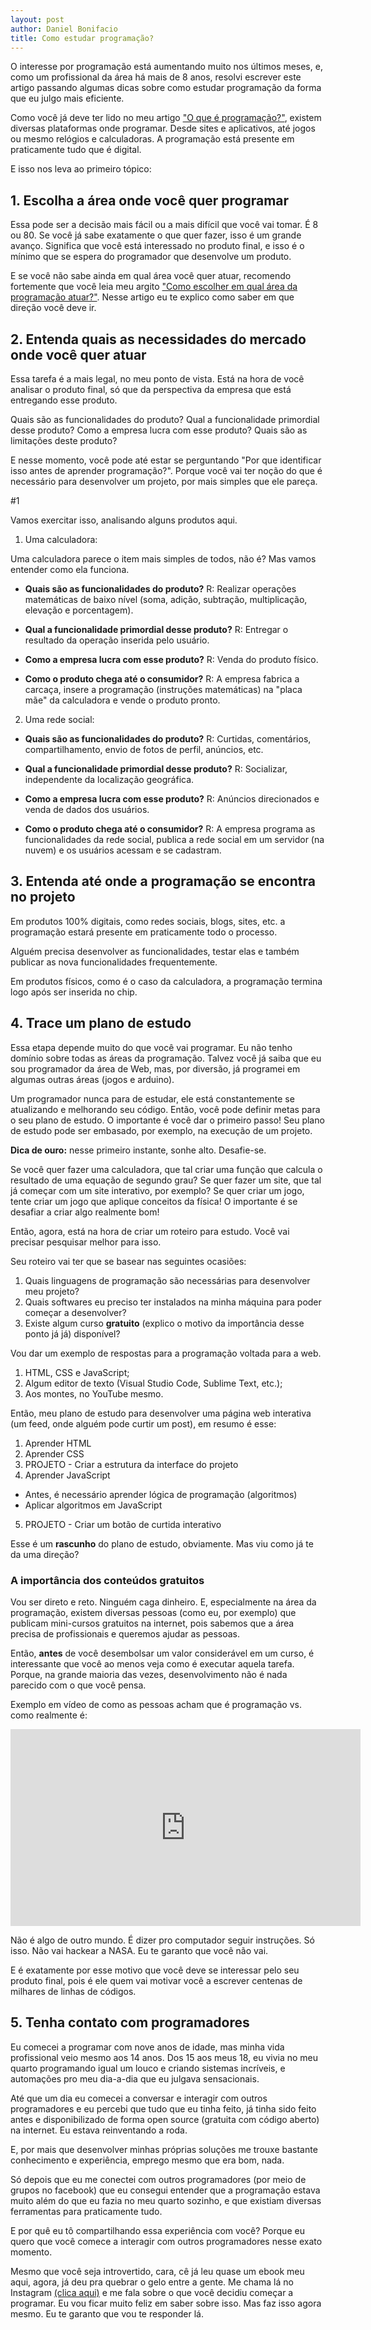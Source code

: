 ```yaml
---
layout: post
author: Daniel Bonifacio
title: Como estudar programação?
---
```


O interesse por programação está aumentando muito nos últimos meses, e, como um profissional da área há mais de 8 anos, resolvi escrever este artigo passando algumas dicas sobre como estudar programação da forma que eu julgo mais eficiente.

Como você já deve ter lido no meu artigo ["O que é programação?"](/o-que-e-programacao), existem diversas plataformas onde programar. Desde sites e aplicativos, até jogos ou mesmo relógios e calculadoras. A programação está presente em praticamente tudo que é digital.

E isso nos leva ao primeiro tópico:

## 1. Escolha a área onde você quer programar

Essa pode ser a decisão mais fácil ou a mais difícil que você vai tomar. É 8 ou 80. Se você já sabe exatamente o que quer fazer, isso é um grande avanço. Significa que você está interessado no produto final, e isso é o mínimo que se espera do programador que desenvolve um produto.

E se você não sabe ainda em qual área você quer atuar, recomendo fortemente que você leia meu argito ["Como escolher em qual área da programação atuar?"](#). Nesse artigo eu te explico como saber em que direção você deve ir.

## 2. Entenda quais as necessidades do mercado onde você quer atuar

Essa tarefa é a mais legal, no meu ponto de vista. Está na hora de você analisar o produto final, só que da perspectiva da empresa que está entregando esse produto.

Quais são as funcionalidades do produto? Qual a funcionalidade primordial desse produto? Como a empresa lucra com esse produto? Quais são as limitações deste produto?

E nesse momento, você pode até estar se perguntando "Por que identificar isso antes de aprender programação?". Porque você vai ter noção do que é necessário para desenvolver um projeto, por mais simples que ele pareça.

#1

Vamos exercitar isso, analisando alguns produtos aqui.

1. Uma calculadora:

Uma calculadora parece o item mais simples de todos, não é? Mas vamos entender como ela funciona.

- **Quais são as funcionalidades do produto?**
R: Realizar operações matemáticas de baixo nível (soma, adição, subtração, multiplicação, elevação e porcentagem).

- **Qual a funcionalidade primordial desse produto?**
R: Entregar o resultado da operação inserida pelo usuário.

- **Como a empresa lucra com esse produto?**
R: Venda do produto físico.

- **Como o produto chega até o consumidor?**
R: A empresa fabrica a carcaça, insere a programação (instruções matemáticas) na "placa mãe" da calculadora e vende o produto pronto.

2. Uma rede social:

- **Quais são as funcionalidades do produto?**
R: Curtidas, comentários, compartilhamento, envio de fotos de perfil, anúncios, etc.

- **Qual a funcionalidade primordial desse produto?**
R: Socializar, independente da localização geográfica.

- **Como a empresa lucra com esse produto?**
R: Anúncios direcionados e venda de dados dos usuários.

- **Como o produto chega até o consumidor?**
R: A empresa programa as funcionalidades da rede social, publica a rede social em um servidor (na nuvem) e os usuários acessam e se cadastram.

## 3. Entenda até onde a programação se encontra no projeto

Em produtos 100% digitais, como redes sociais, blogs, sites, etc. a programação estará presente em praticamente todo o processo.

Alguém precisa desenvolver as funcionalidades, testar elas e também publicar as nova funcionalidades frequentemente.

Em produtos físicos, como é o caso da calculadora, a programação termina logo após ser inserida no chip.


## 4. Trace um plano de estudo

Essa etapa depende muito do que você vai programar. Eu não tenho domínio sobre todas as áreas da programação. Talvez você já saiba que eu sou programador da área de Web, mas, por diversão, já programei em algumas outras áreas (jogos e arduino).

Um programador nunca para de estudar, ele está constantemente se atualizando e melhorando seu código. Então, você pode definir metas para o seu plano de estudo. O importante é você dar o primeiro passo! Seu plano de estudo pode ser embasado, por exemplo, na execução de um projeto.

**Dica de ouro:** nesse primeiro instante, sonhe alto. Desafie-se.

Se você quer fazer uma calculadora, que tal criar uma função que calcula o resultado de uma equação de segundo grau? Se quer fazer um site, que tal já começar com um site interativo, por exemplo? Se quer criar um jogo, tente criar um jogo que aplique conceitos da física! O importante é se desafiar a criar algo realmente bom!

Então, agora, está na hora de criar um roteiro para estudo. Você vai precisar pesquisar melhor para isso.

Seu roteiro vai ter que se basear nas seguintes ocasiões:

1. Quais linguagens de programação são necessárias para desenvolver meu projeto?
2. Quais softwares eu preciso ter instalados na minha máquina para poder começar a desenvolver?
3. Existe algum curso **gratuito** (explico o motivo da importância desse ponto já já) disponível?

Vou dar um exemplo de respostas para a programação voltada para a web.

1. HTML, CSS e JavaScript;
2. Algum editor de texto (Visual Studio Code, Sublime Text, etc.);
3. Aos montes, no YouTube mesmo.

Então, meu plano de estudo para desenvolver uma página web interativa (um feed, onde alguém pode curtir um post), em resumo é esse:

1. Aprender HTML
2. Aprender CSS
3. PROJETO - Criar a estrutura da interface do projeto
4. Aprender JavaScript
  - Antes, é necessário aprender lógica de programação (algoritmos)
  - Aplicar algoritmos em JavaScript
5. PROJETO - Criar um botão de curtida interativo

Esse é um **rascunho** do plano de estudo, obviamente. Mas viu como já te da uma direção?

### A importância dos conteúdos gratuitos

Vou ser direto e reto. Ninguém caga dinheiro. E, especialmente na área da programação, existem diversas pessoas (como eu, por exemplo) que publicam mini-cursos gratuitos na internet, pois sabemos que a área precisa de profissionais e queremos ajudar as pessoas.

Então, **antes** de você desembolsar um valor considerável em um curso, é interessante que você ao menos veja como é executar aquela tarefa. Porque, na grande maioria das vezes, desenvolvimento não é nada parecido com o que você pensa.

Exemplo em vídeo de como as pessoas acham que é programação vs. como realmente é:

<iframe width="560" height="315" src="https://www.youtube.com/embed/HluANRwPyNo" frameborder="0" allow="accelerometer; autoplay; clipboard-write; encrypted-media; gyroscope; picture-in-picture" allowfullscreen></iframe>

Não é algo de outro mundo. É dizer pro computador seguir instruções. Só isso. Não vai hackear a NASA. Eu te garanto que você não vai.

E é exatamente por esse motivo que você deve se interessar pelo seu produto final, pois é ele quem vai motivar você a escrever centenas de milhares de linhas de códigos.

## 5. Tenha contato com programadores

Eu comecei a programar com nove anos de idade, mas minha vida profissional veio mesmo aos 14 anos. Dos 15 aos meus 18, eu vivia no meu quarto programando igual um louco e criando sistemas incríveis, e automações pro meu dia-a-dia que eu julgava sensacionais.

Até que um dia eu comecei a conversar e interagir com outros programadores e eu percebi que tudo que eu tinha feito, já tinha sido feito antes e disponibilizado de forma open source (gratuita com código aberto) na internet. Eu estava reinventando a roda.

E, por mais que desenvolver minhas próprias soluções me trouxe bastante conhecimento e experiência, emprego mesmo que era bom, nada.

Só depois que eu me conectei com outros programadores (por meio de grupos no facebook) que eu consegui entender que a programação estava muito além do que eu fazia no meu quarto sozinho, e que existiam diversas ferramentas para praticamente tudo.

E por quê eu tô compartilhando essa experiência com você? Porque eu quero que você comece a interagir com outros programadores nesse exato momento.

Mesmo que você seja introvertido, cara, cê já leu quase um ebook meu aqui, agora, já deu pra quebrar o gelo entre a gente. Me chama lá no Instagram [(clica aqui)](https://instagram.com/danielbonifacio.dev) e me fala sobre o que você decidiu começar a programar. Eu vou ficar muito feliz em saber sobre isso. Mas faz isso agora mesmo. Eu te garanto que vou te responder lá.

